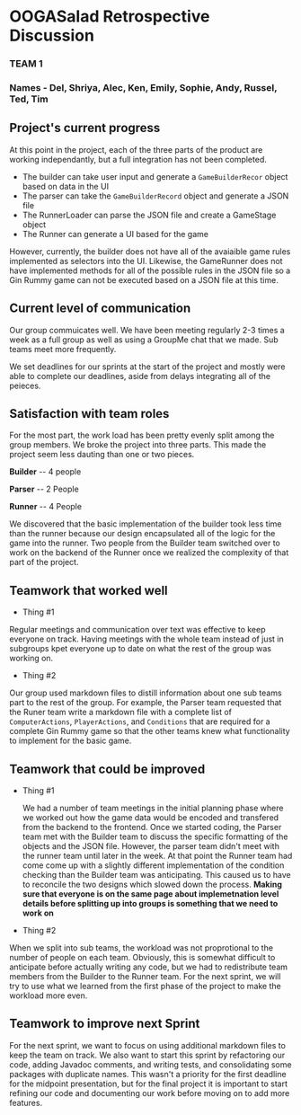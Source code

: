 # OOGASalad Retrospective Discussion
### TEAM 1
### Names - Del, Shriya, Alec, Ken, Emily, Sophie, Andy, Russel, Ted, Tim


## Project's current progress

At this point in the project, each of the three parts of the product are working independantly, but a full integration has not been completed.

* The builder can take user input and generate a `GameBuilderRecor` object based on data in the UI
* The parser can take the ``GameBuilderRecord`` object and generate a JSON file 
* The RunnerLoader can parse the JSON file and create a GameStage object
* The Runner can generate a UI based for the game

However, currently, the builder does not have all of the avaiaible game rules implemented as selectors into the UI. Likewise, the GameRunner does not have implemented methods for all of the possible rules in the JSON file so a Gin Rummy game can not be executed based on a JSON file at this time.

## Current level of communication

Our group commuicates well. We have been meeting regularly 2-3 times a week as a full group as well as using a GroupMe chat that we made. Sub teams meet more frequently. 

We set deadlines for our sprints at the start of the project and mostly were able to complete our deadlines, aside from delays integrating all of the peieces. 


## Satisfaction with team roles

For the most part, the work load has been pretty evenly split among the group members. We broke the project into three parts. This made the project seem less dauting than one or two pieces.  

**Builder** -- 4 people

**Parser** -- 2 People

**Runner** -- 4 People

We discovered that the basic implementation of the builder took less time than the runner because our design encapsulated all of the logic for the game into the runner. Two people from the Builder team switched over to work on the backend of the Runner once we realized the complexity of that part of the project.

## Teamwork that worked well

 * Thing #1

 Regular meetings and communication over text was effective to keep everyone on track. Having meetings with the whole team instead of just in subgroups kpet everyone up to date on what the rest of the group was working on.

 * Thing #2

Our group used markdown files to distill information about one sub teams part to the rest of the group. For example, the Parser team requested that the Runer team write a markdown file with a complete list of ``ComputerActions``, ``PlayerActions``, and ``Conditions`` that are required for a complete Gin Rummy game so that the other teams knew what functionality to implement for the basic game.

## Teamwork that could be improved

 * Thing #1

	We had a number of team meetings in the initial planning phase where we worked out how the game data would be encoded and transfered from the backend to the frontend. Once we started coding, the Parser team met with the Builder team to discuss the specific formatting of the objects and the JSON file. However, the parser team didn't meet with the runner team until later in the week. At that point the Runner team had come come up with a slightly different implementation of the condition checking than the Builder team was anticipating. This caused us to have to reconcile the two designs which slowed down the process. **Making sure that everyone is on the same page about implemetnation level details before splitting up into groups is something that we need to work on** 
 

 * Thing #2

When we split into sub teams, the workload was not proprotional to the number of people on each team. Obviously, this is somewhat difficult to anticipate before actually writing any code, but we had to redistribute team members from the Builder to the Runner team. For the next sprint, we will try to use what we learned from the first phase of the project to make the workload more even. 	


## Teamwork to improve next Sprint

For the next sprint, we want to focus on using additional markdown files to keep the team on track. We also want to start this sprint by refactoring our code, adding Javadoc comments, and writing tests, and consolidating some packages with duplicate names. This wasn't a priority for the first deadline for the midpoint presentation, but for the final project it is important to start refining our code and documenting our work before moving on to add more features. 
